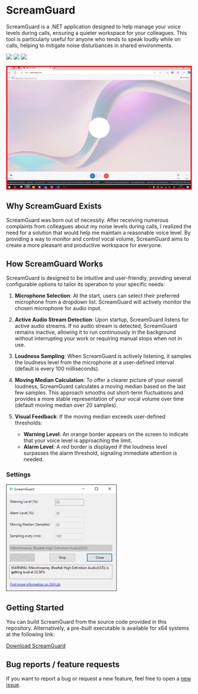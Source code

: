 # ScreamGuard

ScreamGuard is a .NET application designed to help manage your voice levels during calls, ensuring a quieter workspace for your colleagues. This tool is particularly useful for anyone who tends to speak loudly while on calls, helping to mitigate noise disturbances in shared environments.

<a target="_blank" href="https://github.com/johnny-de/screamguard"><img src="https://img.shields.io/github/stars/johnny-de/screamguard?style=flat" /></a> 
<a target="_blank" href="https://github.com/johnny-de/screamguard"><img src="https://img.shields.io/github/v/release/johnny-de/screamguard" /></a> 
<a target="_blank" href="https://github.com/johnny-de/screamguard"><img src="https://img.shields.io/github/last-commit/johnny-de/screamguard" /></a>

<div align="center">
    <a href="https://github.com/johnny-de/screamguard/">
        <img src="https://raw.githubusercontent.com/johnny-de/data/refs/heads/main/screamguard/call_alarm.png" alt="Screenshot of ScreamGuard with alarm" width="600"/>
    </a>
</div>

## Why ScreamGuard Exists

ScreamGuard was born out of necessity. After receiving numerous complaints from colleagues about my noise levels during calls, I realized the need for a solution that would help me maintain a reasonable voice level. By providing a way to monitor and control vocal volume, ScreamGuard aims to create a more pleasant and productive workspace for everyone.

## How ScreamGuard Works

ScreamGuard is designed to be intuitive and user-friendly, providing several configurable options to tailor its operation to your specific needs:

1. **Microphone Selection**: At the start, users can select their preferred microphone from a dropdown list. ScreamGuard will actively monitor the chosen microphone for audio input.

2. **Active Audio Stream Detection**: Upon startup, ScreamGuard listens for active audio streams. If no audio stream is detected, ScreamGuard remains inactive, allowing it to run continuously in the background without interrupting your work or requiring manual stops when not in use.

3. **Loudness Sampling**: When ScreamGuard is actively listening, it samples the loudness level from the microphone at a user-defined interval (default is every 100 milliseconds).

4. **Moving Median Calculation**: To offer a clearer picture of your overall loudness, ScreamGuard calculates a moving median based on the last few samples. This approach smooths out short-term fluctuations and provides a more stable representation of your vocal volume over time (default moving median over 20 samples).

5. **Visual Feedback**: If the moving median exceeds user-defined thresholds:
   - **Warning Level**: An orange border appears on the screen to indicate that your voice level is approaching the limit.
   - **Alarm Level**: A red border is displayed if the loudness level surpasses the alarm threshold, signaling immediate attention is needed.

### Settings

<div align="left">
    <a href="https://github.com/johnny-de/screamguard/">
        <img src="https://raw.githubusercontent.com/johnny-de/data/refs/heads/main/screamguard/app_alarm.png" alt="Screenshot of ScreamGuard Settings" width="300"/>
    </a>
</div>

## Getting Started

You can build ScreamGuard from the source code provided in this repository. Alternatively, a pre-built executable is available for x64 systems at the following link:

[Download ScreamGuard](https://github.com/johnny-de/screamguard/raw/refs/heads/main/bin/Release/net8.0-windows/win-x64/publish/screamguard.exe)

## Bug reports / feature requests

If you want to report a bug or request a new feature, feel free to open a [new issue](https://github.com/johnny-de/screamguard/issues).